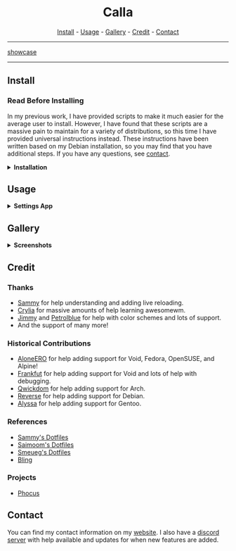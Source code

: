 <h1 align=center>Calla</h1>

<div align="center">
<a href="#install">Install</a> - <a href="#usage">Usage</a> - <a href="#gallery">Gallery</a> - <a href="#credit">Credit</a> - <a href="#contact">Contact</a>
</div>

---

[showcase](https://github.com/Stardust-kyun/dotfiles/assets/56178655/d52b1338-b3f6-444e-b97c-59bdc2544414)

---

## Install

### Read Before Installing

In my previous work, I have provided scripts to make it much easier for the average user to install. However, I have found that these scripts are a massive pain to maintain for a variety of distributions, so this time I have provided universal instructions instead. These instructions have been written based on my Debian installation, so you may find that you have additional steps. If you have any questions, see <a href="#contact">contact</a>.

<details>
<summary><b>Installation</b></summary>

---

### Minimal Installation Packages

These packages use their names from the Debian repos. If you can't find them for your distribution, try using the source url from Debian repos.

- xorg - display server
    + xclip - clipboard
    + xsettingsd - reload gtk/icons
- pipewire - audio
    + pipewire-pulse - volume signal
    * pulseaudio-utils - volume signal
- brightnessctl - brightness
    + inotify-tools - brightness and desktop signal
- [awesome-git](https://github.com/awesomeWM/awesome) - window manager (built on commit ad0290b)
- picom - compositor
- maim - screenshot
- fonts-roboto - default font
    + In my experience the Debian package has not worked, so you may need to install it manually
    + You will need the monospace version for the default terminal
- fonts-noto - general font support
- fonts-noto-cjk - cjk font support
- fonts-noto-color-emoji - emoji font support
- fonts-noto-extra - extra font support
- papirus-icon-theme - icon theme

### Recommended Packages

- [st](https://github.com/siduck/st) - terminal (supports live reloading, more support WIP)
- vim-gtk3 - vim with clipboard
- firefox-esr - browser (extended support release)
- nemo - file manager
- network-manager-gnome - network applet
- polkit-gnome - polkit
- cbatticon - battery applet
- blueman - bluetooth applet
- xdg-user-dirs - generate home directories

### Setup

- copy contents of `home` to `~/`
- enable NetworkManager service (if network-manager-applet installed)
- update font cache `fc-cache -fv`
- update xrdb `xrdb ~/.Xresources`
- generate home dirs `xdg-user-dirs-update`
- make screenshots dir in `~/Pictures/Screenshots`

---

</details>

## Usage

<details>
<summary><b>Settings App</b></summary>

---

Calla contains a settings app to configure itself without editing any files. It can be opened through the Calla icon in the launcher, or by pressing `Mod+Shift+C`.

### General

- Terminal - The terminal to run on `Mod+Enter`
- Shutdown/Reboot - The commands to use to shutdown and reboot the system
- Fallback Password - The password Calla will use if it cannot use your user's password
- Font(s) - Fonts used throughout the desktop environment
- Battery - The name of your system's battery (found in `/sys/class/power_supply/`
- Wallpaper - If you would like to overwrite the theme's default wallpaper
- Screenshot Directory - The directory that screenshots are saved to

### Theme

- Color Scheme - The theme Calla will use
- Colors - The colors the theme will use, in base8
- Compositor Settings - Settings for the shadow picom sets
- Gui/Icon Theme - The names of the gui and icon themes the theme should use

---

</details>

## Gallery

<details>
<summary><b>Screenshots</b></summary>

---

### Apps
![apps](src/apps.png)

### Launcher
![launcher](src/launcher.png)

### Tag Preview
![preview](src/preview.png)

### Volume/Brightness Popup
![volume](src/volume.png)

### Lock Screen
![lockscreen](src/lockscreen.png)

---

</details>

## Credit

### Thanks

- [Sammy](https://github.com/TorchedSammy) for help understanding and adding live reloading.
- [Crylia](https://github.com/Crylia) for massive amounts of help learning awesomewm.
- [Jimmy](https://github.com/Jimmysit0) and [Petrolblue](https://github.com/petrolblue) for help with color schemes and lots of support.
- And the support of many more!

### Historical Contributions

- [AloneERO](https://gitlab.com/AloneER0) for help adding support for Void, Fedora, OpenSUSE, and Alpine!
- [Frankfut](https://github.com/frankfutlg) for help adding support for Void and lots of help with debugging.
- [Qwickdom](https://github.com/Qwickdom) for help adding support for Arch.
- [Reverse](https://github.com/Reversedc) for help adding support for Debian.
- [Alyssa](https://github.com/alyssa-sudo) for help adding support for Gentoo.

### References

- [Sammy's Dotfiles](https://github.com/TorchedSammy/dotfiles)
- [Saimoom's Dotfiles](https://github.com/saimoomedits/dotfiles)
- [Smeueg's Dotfiles](https://github.com/Smeueg/Dotfiles)
- [Bling](https://github.com/BlingCorp/bling)

### Projects

- [Phocus](https://github.com/phocus/gtk)

## Contact

You can find my contact information on my [website](https://star.is-a.dev/). I also have a [discord server](https://discord.gg/38hQb6V8AW) with help available and updates for when new features are added.
